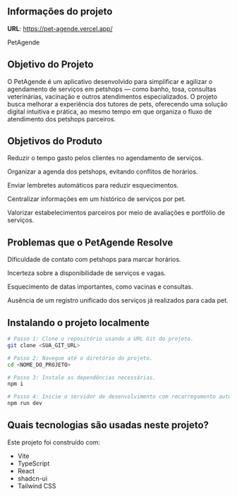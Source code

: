 ## Informações do projeto

**URL**: https://pet-agende.vercel.app/

 PetAgende
## Objetivo do Projeto

O PetAgende é um aplicativo desenvolvido para simplificar e agilizar o agendamento de serviços em petshops — como banho, tosa, consultas veterinárias, vacinação e outros atendimentos especializados. O projeto busca melhorar a experiência dos tutores de pets, oferecendo uma solução digital intuitiva e prática, ao mesmo tempo em que organiza o fluxo de atendimento dos petshops parceiros.

## Objetivos do Produto

Reduzir o tempo gasto pelos clientes no agendamento de serviços.

Organizar a agenda dos petshops, evitando conflitos de horários.

Enviar lembretes automáticos para reduzir esquecimentos.

Centralizar informações em um histórico de serviços por pet.

Valorizar estabelecimentos parceiros por meio de avaliações e portfólio de serviços.

## Problemas que o PetAgende Resolve

Dificuldade de contato com petshops para marcar horários.

Incerteza sobre a disponibilidade de serviços e vagas.

Esquecimento de datas importantes, como vacinas e consultas.

Ausência de um registro unificado dos serviços já realizados para cada pet.


## Instalando o projeto localmente

```sh
# Passo 1: Clone o repositório usando a URL Git do projeto.
git clone <SUA_GIT_URL>

# Passo 2: Navegue até o diretório do projeto.
cd <NOME_DO_PROJETO>

# Passo 3: Instale as dependências necessárias.
npm i

# Passo 4: Inicie o servidor de desenvolvimento com recarregamento automático e pré-visualização instantânea.
npm run dev
``` 

## Quais tecnologias são usadas neste projeto?

Este projeto foi construído com:

- Vite  
- TypeScript  
- React  
- shadcn-ui  
- Tailwind CSS
